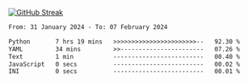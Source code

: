 [![GitHub Streak](https://streak-stats.demolab.com?user=renren-017&theme=sea&hide_border=true&background=DD272700)](https://git.io/streak-stats)

<!--START_SECTION:waka-->

```txt
From: 31 January 2024 - To: 07 February 2024

Python       7 hrs 19 mins   >>>>>>>>>>>>>>>>>>>>>>>--   92.30 %
YAML         34 mins         >>-----------------------   07.26 %
Text         1 min           -------------------------   00.40 %
JavaScript   0 secs          -------------------------   00.02 %
INI          0 secs          -------------------------   00.01 %
```

<!--END_SECTION:waka-->
